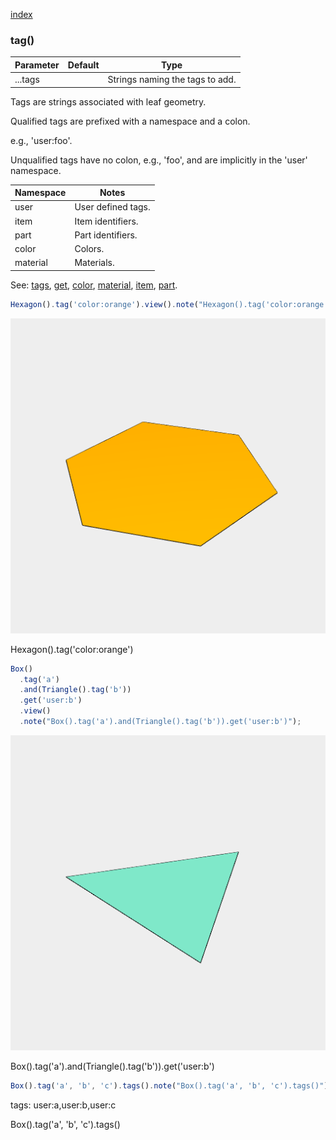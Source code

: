 [index](../../nb/api/index.md)
### tag()
Parameter|Default|Type
---|---|---
...tags||Strings naming the tags to add.

Tags are strings associated with leaf geometry.

Qualified tags are prefixed with a namespace and a colon.

e.g., 'user:foo'.

Unqualified tags have no colon, e.g., 'foo', and are implicitly in the 'user' namespace.

Namespace|Notes
---|---
user|User defined tags.
item|Item identifiers.
part|Part identifiers.
color|Colors.
material|Materials.

See: [tags](../../nb/api/tags.nb), [get](#https://raw.githubusercontent.com/jsxcad/JSxCAD/master/nb/api/get.nb), [color](#https://raw.githubusercontent.com/jsxcad/JSxCAD/master/nb/api/color.nb), [material](#https://raw.githubusercontent.com/jsxcad/JSxCAD/master/nb/api/material.nb), [item](#https://raw.githubusercontent.com/jsxcad/JSxCAD/master/nb/api/item.nb), [part](#https://raw.githubusercontent.com/jsxcad/JSxCAD/master/nb/api/part.md).

```JavaScript
Hexagon().tag('color:orange').view().note("Hexagon().tag('color:orange')");
```

![Image](tag.md.0.png)

Hexagon().tag('color:orange')

```JavaScript
Box()
  .tag('a')
  .and(Triangle().tag('b'))
  .get('user:b')
  .view()
  .note("Box().tag('a').and(Triangle().tag('b')).get('user:b')");
```

![Image](tag.md.1.png)

Box().tag('a').and(Triangle().tag('b')).get('user:b')

```JavaScript
Box().tag('a', 'b', 'c').tags().note("Box().tag('a', 'b', 'c').tags()");
```

tags: user:a,user:b,user:c

Box().tag('a', 'b', 'c').tags()
